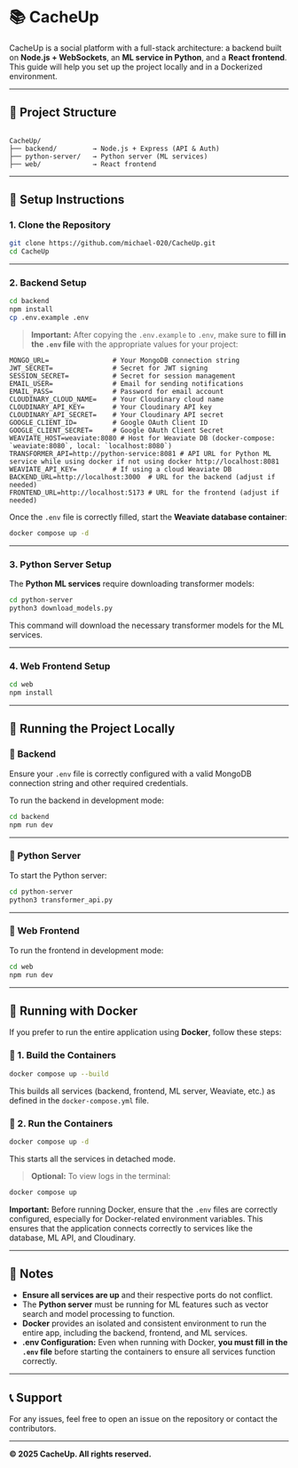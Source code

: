 # 📚 CacheUp

CacheUp is a social platform with a full-stack architecture: a backend built on **Node.js + WebSockets**, an **ML service in Python**, and a **React frontend**. This guide will help you set up the project locally and in a Dockerized environment.

---

## 📁 Project Structure

```

CacheUp/
├── backend/         → Node.js + Express (API & Auth)
├── python-server/   → Python server (ML services)
├── web/             → React frontend

````

---

## 🔧 Setup Instructions

### 1. Clone the Repository

```bash
git clone https://github.com/michael-020/CacheUp.git
cd CacheUp
````

---

### 2. Backend Setup

```bash
cd backend
npm install
cp .env.example .env
```

> **Important:**
> After copying the `.env.example` to `.env`, make sure to **fill in the `.env` file** with the appropriate values for your project:

```env
MONGO_URL=                # Your MongoDB connection string
JWT_SECRET=               # Secret for JWT signing
SESSION_SECRET=           # Secret for session management
EMAIL_USER=               # Email for sending notifications
EMAIL_PASS=               # Password for email account
CLOUDINARY_CLOUD_NAME=    # Your Cloudinary cloud name
CLOUDINARY_API_KEY=       # Your Cloudinary API key
CLOUDINARY_API_SECRET=    # Your Cloudinary API secret
GOOGLE_CLIENT_ID=         # Google OAuth Client ID
GOOGLE_CLIENT_SECRET=     # Google OAuth Client Secret
WEAVIATE_HOST=weaviate:8080 # Host for Weaviate DB (docker-compose: `weaviate:8080`, local: `localhost:8080`)
TRANSFORMER_API=http://python-service:8081 # API URL for Python ML service while using docker if not using docker http://localhost:8081
WEAVIATE_API_KEY=         # If using a cloud Weaviate DB
BACKEND_URL=http://localhost:3000  # URL for the backend (adjust if needed)
FRONTEND_URL=http://localhost:5173 # URL for the frontend (adjust if needed)
```

Once the `.env` file is correctly filled, start the **Weaviate database container**:

```bash
docker compose up -d
```

---

### 3. Python Server Setup

The **Python ML services** require downloading transformer models:

```bash
cd python-server
python3 download_models.py
```

This command will download the necessary transformer models for the ML services.

---

### 4. Web Frontend Setup

```bash
cd web
npm install
```

---

## 🚀 Running the Project Locally

### 🔹 Backend

Ensure your `.env` file is correctly configured with a valid MongoDB connection string and other required credentials.

To run the backend in development mode:

```bash
cd backend
npm run dev
```

---

### 🔹 Python Server

To start the Python server:

```bash
cd python-server
python3 transformer_api.py
```

---

### 🔹 Web Frontend

To run the frontend in development mode:

```bash
cd web
npm run dev
```

---

## 🐳 Running with Docker

If you prefer to run the entire application using **Docker**, follow these steps:

### 🔸 1. Build the Containers

```bash
docker compose up --build
```

This builds all services (backend, frontend, ML server, Weaviate, etc.) as defined in the `docker-compose.yml` file.

### 🔸 2. Run the Containers

```bash
docker compose up -d
```

This starts all the services in detached mode.

> **Optional:** To view logs in the terminal:

```bash
docker compose up
```

**Important:**
Before running Docker, ensure that the `.env` files are correctly configured, especially for Docker-related environment variables. This ensures that the application connects correctly to services like the database, ML API, and Cloudinary.

---

## 📝 Notes

* **Ensure all services are up** and their respective ports do not conflict.
* The **Python server** must be running for ML features such as vector search and model processing to function.
* **Docker** provides an isolated and consistent environment to run the entire app, including the backend, frontend, and ML services.
* **.env Configuration:** Even when running with Docker, **you must fill in the `.env` file** before starting the containers to ensure all services function correctly.

---

## 📞 Support

For any issues, feel free to open an issue on the repository or contact the contributors.

---

**© 2025 CacheUp. All rights reserved.**

```
